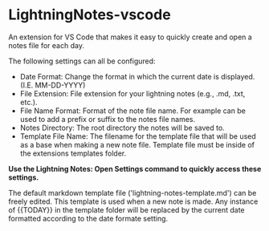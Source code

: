 # LightningNotes-vscode
An extension for VS Code that makes it easy to quickly create and open a notes file for each day.

The following settings can all be configured:
- Date Format: Change the format in which the current date is displayed. (I.E. MM-DD-YYYY)
- File Extension: File extension for your lightning notes (e.g., .md, .txt, etc.).
- File Name Format: Format of the note file name. For example can be used to add a prefix or suffix to the notes file names.
- Notes Directory: The root directory the notes will be saved to.
- Template File Name: The filename for the template file that will be used as a base when making a new note file. Template file must be inside of the extensions templates folder.

**Use the Lightning Notes: Open Settings command to quickly access these settings.**

The default markdown template file ('lightning-notes-template.md') can be freely edited. This template is used when a new note is made. Any instance of {{TODAY}} in the template folder will be replaced by the current date formatted according to the date formate setting.